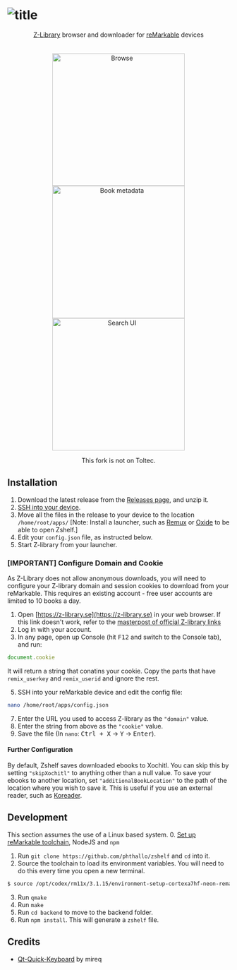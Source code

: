# ![title](https://gist.githubusercontent.com/khanhas/40999296b19662cdc1f877505c35a934/raw/fdc223e2c557b7be2e5e68e87f93cb3950c8b887/zshelf_title.svg)

<p align="center">
  <a href="https://z-lib.org">Z-Library</a> browser and downloader for <a href="https://remarkable.com/">reMarkable</a> devices
  <br>
  <br>
  <br>
  <img src="https://i.imgur.com/UbcwJ9L.png" width="300" title="Browse">
  <img src="https://i.imgur.com/CWWoQfk.png" width="300" title="Book metadata">
  <img src="https://i.imgur.com/38oxA3a.png" width="300" title="Search UI">
</p>

<p align = "center">This fork is not on Toltec.</p>

## Installation
1. Download the latest release from the [Releases page](https://github.com/phthallo/zshelf/releases), and unzip it.
2. [SSH into your device](https://remarkable.guide/guide/access/index.html).
3. Move all the files in the release to your device to the location `/home/root/apps/` [Note: Install a launcher, such as [Remux](https://rmkit.dev/apps/remux) or [Oxide](https://oxide.eeems.codes/) to be able to open Zshelf.]
4. Edit your `config.json` file, as instructed below.
5. Start Z-library from your launcher. 


### [IMPORTANT] Configure Domain and Cookie
As Z-Library does not allow anonymous downloads, you will need to configure your Z-library domain and session cookies to download from your reMarkable. This requires an existing account - free user accounts are limited to 10 books a day.

1. Open [https://z-library.se](https://z-library.se) in your web browser. If this link doesn't work, refer to the [masterpost of official Z-library links](https://www.reddit.com/r/zlibrary/comments/16xtf95/how_to_access_zlibrary/)
3. Log in with your account.
4. In any page, open up Console (hit <kbd>F12</kbd> and switch to the Console tab), and run:
```js
document.cookie
```
It will return a string that conatins your cookie. Copy the parts that have `remix_userkey` and `remix_userid` and ignore the rest.

5. SSH into your reMarkable device and edit the config file:
```bash
nano /home/root/apps/config.json
```
7. Enter the URL you used to access Z-library as the `"domain"` value.  
8. Enter the string from above as the `"cookie"` value. 
9. Save the file (In `nano`: <kbd>Ctrl + X</kbd> -> <kbd>Y</kbd> -> <kbd>Enter</kbd>).


#### Further Configuration
By default, Zshelf saves downloaded ebooks to Xochitl. You can skip this by setting `"skipXochitl"` to anything other than a null value. 
To save your ebooks to another location, set `"additionalBookLocation"` to the path of the location where you wish to save it. This is useful if you use an external reader, such as [Koreader](https://github.com/koreader/koreader/). 


## Development
This section assumes the use of a Linux based system.
0. [Set up reMarkable toolchain](https://remarkable.guide/devel/toolchains.html), NodeJS and `npm`
1. Run `git clone https://github.com/phthallo/zshelf` and `cd` into it.
2. Source the toolchain to load its environment variables. You will need to do this every time you open a new terminal.
```bash
$ source /opt/codex/rm11x/3.1.15/environment-setup-cortexa7hf-neon-remarkable-linux-gnueabi
```
3. Run `qmake`
4. Run `make`
5. Run `cd backend` to move to the backend folder.
6. Run `npm install`. This will generate a `zshelf` file.

## Credits
- [Qt-Quick-Keyboard](https://github.com/mireq/Qt-Quick-Keyboard) by mireq

